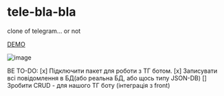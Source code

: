 # tele-bla-bla
clone of telegram... or not

[DEMO](https://so2niko-students.github.io/tele-bla-bla/front/)

![image](https://user-images.githubusercontent.com/9075641/228270800-aa67847b-bf9d-42c9-b307-19a6a9c810d1.png)

BE TO-DO:
[x] Підключити пакет для роботи з ТГ ботом. 
[x] Записувати всі повідомлення в БД(або реальна БД, або щось типу JSON-DB)
[] Зробити CRUD - для нашого ТГ боту (інтеграція з front)
